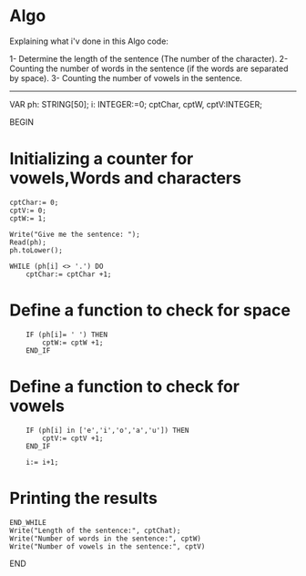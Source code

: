# Algo
Explaining what i'v done in this Algo code:

1- Determine the length of the sentence (The number of the character).
2- Counting the number of words in the sentence (if the words are separated by space).
3- Counting the number of vowels in the sentence.

---------------------------------------------------------------------------------------------------------------------------------



VAR
    ph: STRING[50];
    i: INTEGER:=0;
    cptChar, cptW, cptV:INTEGER;

BEGIN

# Initializing a counter for vowels,Words and characters
    cptChar:= 0;
    cptV:= 0;
    cptW:= 1;

    Write("Give me the sentence: ");
    Read(ph);
    ph.toLower();

    WHILE (ph[i] <> '.') DO
        cptChar:= cptChar +1;
        
# Define a function to check for space
        IF (ph[i]= ' ') THEN
            cptW:= cptW +1; 
        END_IF
        
# Define a function to check for vowels
        IF (ph[i] in ['e','i','o','a','u']) THEN
            cptV:= cptV +1; 
        END_IF

        i:= i+1;

        
# Printing the results
    END_WHILE
    Write("Length of the sentence:", cptChat);
    Write("Number of words in the sentence:", cptW)
    Write("Number of vowels in the sentence:", cptV)
END
